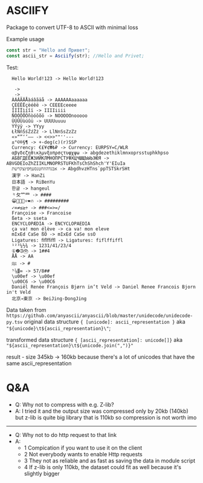 # ASCIIFY
Package to convert UTF-8 to ASCII with minimal loss

Example usage
```ts
const str = "Hello and Привет";
const ascii_str = Asciify(str); //Hello and Privet;
```



Test:
```
  Hello World!123 -> Hello World!123
  
   -> 
   ->    	
  ÀÁÂÃÄÅàáâãäå -> AAAAAAaaaaaa
  ÇÈÉÊËçèéêë -> CEEEEceeee
  ÌÍÎÏìíîï -> IIIIiiii
  ÑÒÓÔÕÖñòóôõö -> NOOOOOnooooo
  ÙÚÛÜùúûü -> UUUUuuuu
  ÝŸýÿ -> YYyy
  ŁłŃńŚśŹźŻż -> LlNnSsZzZz
  «»“”‘’–— -> <<>>""''---
  ±°©®§¶ -> +-deg(c)(r)SSP
  Currency: €£¥¢₩₺₽ -> Currency: EURPSY=C/WLR
  αβγδεζηθικλμνξοπρσςτυφχψω -> abgdezethiklmnxoprsstuphkhpso
  АБВГДЕЁЖЗИЙКЛМНОПРСТУФХЦЧШЩЪЫЬЭЮЯ -> ABVGDEIoZhZIIKLMNOPRSTUFKhTsChShShch'Y'EIuIa
  אבגדהוזחטנסעףפץצקרשת -> AbgdhvzHTns`ppTSTSkrSHt
  漢字 -> HanZi
  日本語 -> RiBenYu
  한글 -> hangeul
  ⺀⺙⺮⺲ -> ####
  😀🤢🎉🚀⭐️❤️🔥 -> #########
  ✓∞≠≤≥÷ -> ###<=>=/
  Françoise -> Francoise
  ßeta -> sseta
  ENCYCLOPÆDIA -> ENCYCLOPAEDIA
  ça va! mon élève -> ca va! mon eleve
  mIxEd CaSe ßÖ -> mIxEd CaSe ssO
  Ligatures: ﬁﬂﬃﬄ -> Ligatures: fiflffiffl
  ¹²³¼½¾ -> 1231/41/23/4
  ①❷➂⓸ -> 1##4
  ÅÅ -> AA
  ﷺ -> #
  ⁵⅞∭∞ -> 57/8##
  \u00ef -> \u00ef
  \u00C6 -> \u00C6
  Daniël Renée François Bjørn in’t Veld -> Daniel Renee Francois Bjorn in't Veld
  北京→東京 -> BeiJing-DongJing
```

Data taken from `https://github.com/anyascii/anyascii/blob/master/unidecode/unidecode-py.tsv`
original data structure 
`{ [unicode]: ascii_representation }`
aka
`"${unicode}\t${ascii_representation}\"`;

transformed data structure
`{ [ascii_representation]: unicode[]}`
aka
`"${ascii_representation}\t${unicode.join(",")}"`

result - size 345kb -> 160kb
because there's a lot of unicodes that have the same ascii_representation


# Q&A
- Q: Why not to compress with e.g. Z-lib?
- A: I tried it and the output size was compressed only by 20kb (140kb) but z-lib is quite big library that is 110kb so compression is not worth imo
------------------------
- Q: Why not to do http request to that link
- A:
  - 1 Compication if you want to use it on the client
  - 2 Not everybody wants to enable Http requests
  - 3 They not as reliable and as fast as saving the data in module script
  - 4 If z-lib is only 110kb, the dataset could fit as well because it's slightly bigger
  
